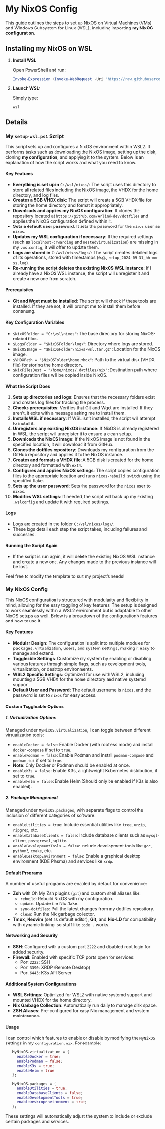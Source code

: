 # My NixOS Config

This guide outlines the steps to set up NixOS on Virtual Machines (VMs) and Windows Subsystem for Linux (WSL), including importing **my NixOS configuration**.

## Installing my NixOS on WSL

1. **Install WSL**

   Open PowerShell and run:

   ```PowerShell
   Invoke-Expression (Invoke-WebRequest -Uri "https://raw.githubusercontent.com/Arlind-dev/dotfiles/main/Windows/setup-wsl.ps1").Content
   ```

2. **Launch WSL:**

   Simply type:

   ```PowerShell
   wsl
   ```

## Details

### My `setup-wsl.ps1` Script

This script sets up and configures a NixOS environment within WSL2. It performs tasks such as downloading the NixOS image, setting up the disk, cloning **my configuration**, and applying it to the system. Below is an explanation of how the script works and what you need to know.

#### Key Features

- **Everything is set up in** `C:/wsl/nixos/`: The script uses this directory to store all related files including the NixOS image, the VHDX for the home directory, and log files.
- **Creates a 5GB VHDX disk**: The script will create a 5GB VHDX file for storing the home directory and format it appropriately.
- **Downloads and applies my NixOS configuration**: It clones the repository located at `https://github.com/Arlind-dev/dotfiles` and applies the NixOS configuration defined within it.
- **Sets a default user password**: It sets the password for the `nixos` user as `nixos`.
- **Updates my WSL configuration if necessary**: If the required settings (such as `localhostForwarding` and `nestedVirtualization`) are missing in my `.wslconfig`, it will offer to update them.
- **Logs are stored in** `C:/wsl/nixos/logs/`: The script creates detailed logs of its operations, stored with timestamps (e.g., `setup_2024-09-31_hh-mm-ss.log`).
- **Re-running the script deletes the existing NixOS WSL instance**: If I already have a NixOS WSL instance, the script will unregister it and create a new one from scratch.

#### Prerequisites

- **Git and Wget must be installed**: The script will check if these tools are installed. If they are not, it will prompt me to install them before continuing.

#### Key Configuration Variables

- `$NixOSFolder = "C:\wsl\nixos"`: The base directory for storing NixOS-related files.
- `$LogsFolder = "$NixOSFolder\logs"`: Directory where logs are stored.
- `$NixOSImage = "$NixOSFolder\nixos-wsl.tar.gz"`: Location for the NixOS image.
- `$VHDXPath = "$NixOSFolder\home.vhdx"`: Path to the virtual disk (VHDX file) for storing the home directory.
- `$NixFilesDest = "/home/nixos/.dotfiles/nix"`: Destination path where configuration files will be copied inside NixOS.

#### What the Script Does

1. **Sets up directories and logs**: Ensures that the necessary folders exist and creates log files for tracking the process.
2. **Checks prerequisites**: Verifies that Git and Wget are installed. If they aren’t, it exits with a message asking me to install them.
3. **Installs WSL if necessary**: If WSL isn’t installed, the script will attempt to install it.
4. **Unregisters any existing NixOS instance**: If NixOS is already registered in WSL, the script will unregister it to ensure a clean setup.
5. **Downloads the NixOS image**: If the NixOS image is not found in the specified location, it will download it from GitHub.
6. **Clones the dotfiles repository**: Downloads my configuration from the GitHub repository and applies it to the NixOS instance.
7. **Creates and formats a VHDX file**: A 5GB disk is created for the home directory and formatted with `ext4`.
8. **Configures and applies NixOS settings**: The script copies configuration files to the appropriate location and runs `nixos-rebuild switch` using the specified flake.
9. **Sets up the user password**: Sets the password for the `nixos` user to `nixos`.
10. **Modifies WSL settings**: If needed, the script will back up my existing `.wslconfig` and update it with required settings.

#### Logs

- Logs are created in the folder `C:/wsl/nixos/logs/`.
- These logs detail each step the script takes, including failures and successes.

#### Running the Script Again

- If the script is run again, it will delete the existing NixOS WSL instance and create a new one. Any changes made to the previous instance will be lost.

Feel free to modify the template to suit my project’s needs!

### My NixOS Config

This NixOS configuration is structured with modularity and flexibility in mind, allowing for the easy toggling of key features. The setup is designed to work seamlessly within a WSL2 environment but is adaptable to other NixOS setups as well. Below is a breakdown of the configuration’s features and how to use it.

#### Key Features

- **Modular Design**: The configuration is split into multiple modules for packages, virtualization, users, and system settings, making it easy to manage and extend.
- **Toggleable Settings**: Customize my system by enabling or disabling various features through simple flags, such as development tools, virtualization, or desktop environments.
- **WSL2 Specific Settings**: Optimized for use with WSL2, including mounting a 5GB VHDX for the home directory and native systemd support.
- **Default User and Password**: The default username is `nixos`, and the password is set to `nixos` for easy access.

#### Custom Toggleable Options

##### 1. **Virtualization Options**

Managed under `MyNixOS.virtualization`, I can toggle between different virtualization tools:

- `enableDocker = false`: Enable Docker (with rootless mode) and install `docker-compose` if set to `true`.
- `enablePodman = false`: Enable Podman and install `podman-compose` and `podman-tui` if set to `true`.
- **Note**: Only Docker or Podman should be enabled at once.
- `enableK3s = false`: Enable K3s, a lightweight Kubernetes distribution, if set to `true`.
- `enableHelm = false`: Enable Helm (Should only be enabled if K3s is also enabled).

##### 2. **Package Management**

Managed under `MyNixOS.packages`, with separate flags to control the inclusion of different categories of software:

- `enableUtilities = true`: Include essential utilities like `tree`, `unzip`, `ripgrep`, etc.
- `enableDatabaseClients = false`: Include database clients such as `mysql-client`, `postgresql`, `sqlite`.
- `enableDevelopmentTools = false`: Include development tools like `gcc`, `python3`, `cmake`, etc.
- `enableDesktopEnvironment = false`: Enable a graphical desktop environment (KDE Plasma) and services like `xrdp`.

#### Default Programs

A number of useful programs are enabled by default for convenience:

- **Zsh** with Oh My Zsh plugins (`git`) and custom shell aliases like:
  - `rebuild`: Rebuild NixOS with my configuration.
  - `update`: Update the Nix flake.
  - `sync-dotfiles`: Pull the latest changes from my dotfiles repository.
  - `clean`: Run the Nix garbage collector.
- **Tmux**, **Neovim** (set as default editor), **Git**, and **Nix-LD** for compatibility with dynamic linking, so stuff like `code .` works.

#### Networking and Security

- **SSH**: Configured with a custom port `2222` and disabled root login for added security.
- **Firewall**: Enabled with specific TCP ports open for services:
  - Port `2222`: SSH
  - Port `3390`: XRDP (Remote Desktop)
  - Port `6443`: K3s API Server

#### Additional System Configurations

- **WSL Settings**: Optimized for WSL2 with native systemd support and mounted VHDX for the home directory.
- **Nix Garbage Collection**: Automatically run daily to manage disk space.
- **ZSH Aliases**: Pre-configured for easy Nix management and system maintenance.

#### Usage

I can control which features to enable or disable by modifying the `MyNixOS` settings in my `configuration.nix`. For example:

```nix
   MyNixOS.virtualization = {
     enableDocker = true;
     enablePodman = false;
     enableK3s = true;
     enableHelm = true;
   };

   MyNixOS.packages = {
     enableUtilities = true;
     enableDatabaseClients = false;
     enableDevelopmentTools = true;
     enableDesktopEnvironment = true;
   };
```

These settings will automatically adjust the system to include or exclude certain packages and services.
